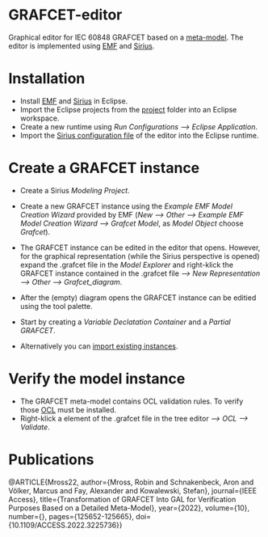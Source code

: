 # GRAFCET-editor
Graphical editor for IEC 60848 GRAFCET based on a [meta-model](https://github.com/Project-AGRAFE/GRAFCET-meta-model). The editor is implemented using [EMF](https://www.eclipse.org/modeling/emf) and [Sirius](https://www.eclipse.org/sirius).

# Installation
* Install [EMF](https://www.eclipse.org/modeling/emf) and [Sirius](https://www.eclipse.org/sirius) in Eclipse.
* Import the Eclipse projects from the [project](https://github.com/Project-AGRAFE/GRAFCET-editor/tree/main/project) folder into an Eclipse workspace.
* Create a new runtime using _Run Configurations --> Eclipse Application_.
* Import the [Sirius configuration file](https://github.com/Project-AGRAFE/GRAFCET-editor/tree/main/runtime/de.hsu.grafcet.design) of the editor into the Eclipse runtime.

# Create a GRAFCET instance
* Create a Sirius _Modeling Project_.
* Create a new GRAFCET instance using the _Example EMF Model Creation Wizard_ provided by EMF (_New --> Other --> Example EMF Model Creation Wizard --> Grafcet Model_, as _Model Object_ choose _Grafcet_).
* The GRAFCET instance can be edited in the editor that opens. However, for the graphical representation (while the Sirius perspective is opened)  expand the .grafcet file in the _Model Explorer_ and right-klick the GRAFCET instance contained in the .grafcet file _--> New Representation --> Other --> Grafcet_diagram_.
* After the (empty) diagram opens the GRAFCET instance can be editied using the tool palette.
* Start by creating a _Variable Declatation Container_ and a _Partial GRAFCET_.

* Alternatively you can [import existing instances](https://github.com/Project-AGRAFE/GRAFCET-instances).

# Verify the model instance
* The GRAFCET meta-model contains OCL validation rules. To verify those [OCL](https://projects.eclipse.org/projects/modeling.mdt.ocl) must be installed.
* Right-klick a element of the .grafcet file in the tree editor _--> OCL --> Validate_.


# Publications
@ARTICLE{Mross22,
  author={Mross, Robin and Schnakenbeck, Aron and Völker, Marcus and Fay, Alexander and Kowalewski, Stefan},
  journal={IEEE Access}, 
  title={Transformation of GRAFCET Into GAL for Verification Purposes Based on a Detailed Meta-Model}, 
  year={2022},
  volume={10},
  number={},
  pages={125652-125665},
  doi={10.1109/ACCESS.2022.3225736}}
